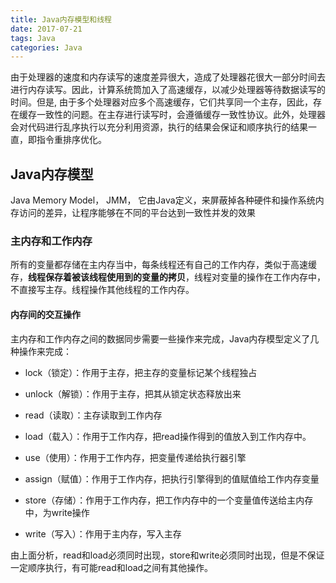 ```yaml
---
title: Java内存模型和线程
date: 2017-07-21
tags: Java
categories: Java
---
```

由于处理器的速度和内存读写的速度差异很大，造成了处理器花很大一部分时间去进行内存读写。因此，计算系统筒加入了高速缓存，以减少处理器等待数据读写的时间。但是, 由于多个处理器对应多个高速缓存，它们共享同一个主存，因此，存在缓存一致性的问题。在主存进行读写时，会遵循缓存一致性协议。此外，处理器会对代码进行乱序执行以充分利用资源，执行的结果会保证和顺序执行的结果一直，即指令重排序优化。

## Java内存模型

Java Memory Model， JMM， 它由Java定义，来屏蔽掉各种硬件和操作系统内存访问的差异，让程序能够在不同的平台达到一致性并发的效果

### 主内存和工作内存

所有的变量都存储在主内存当中，每条线程还有自己的工作内存，类似于高速缓存，**线程保存着被该线程使用到的变量的拷贝**，线程对变量的操作在工作内存中，不直接写主存。线程操作其他线程的工作内存。

#### 内存间的交互操作

主内存和工作内存之间的数据同步需要一些操作来完成，Java内存模型定义了几种操作来完成：

+ lock（锁定）：作用于主存，把主存的变量标记某个线程独占

+ unlock（解锁）：作用于主存，把其从锁定状态释放出来

+ read（读取）：主存读取到工作内存

+ load（载入）：作用于工作内存，把read操作得到的值放入到工作内存中。

+ use（使用）：作用于工作内存，把变量传递给执行器引擎

+ assign（赋值）：作用于工作内存，把执行引擎得到的值赋值给工作内存变量

+ store（存储）：作用于工作内存，把工作内存中的一个变量值传送给主内存中，为write操作

+ write（写入）：作用于主内存，写入主存

由上面分析，read和load必须同时出现，store和write必须同时出现，但是不保证一定顺序执行，有可能read和load之间有其他操作。
